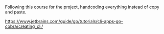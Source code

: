 Following this course for the project, handcoding everything instead of copy and paste.

https://www.jetbrains.com/guide/go/tutorials/cli-apps-go-cobra/creating_cli/
